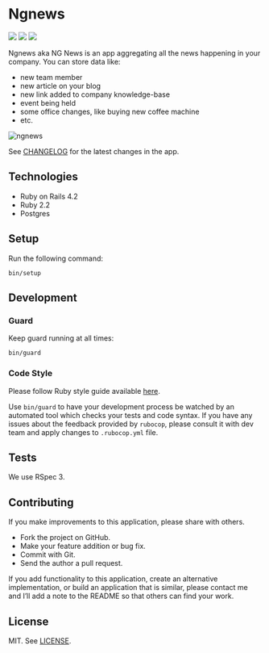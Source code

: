 # Ngnews

[![](http://img.shields.io/codeclimate/github/netguru/ngnews.svg?style=flat-square)](https://codeclimate.com/github/netguru/ngnews)
[![](http://img.shields.io/codeclimate/coverage/github/netguru/ngnews.svg?style=flat-square)](https://codeclimate.com/github/netguru/ngnews)
[![](http://img.shields.io/gemnasium/netguru/ngnews.svg?style=flat-square)](https://gemnasium.com/netguru/ngnews)

Ngnews aka NG News is an app aggregating all the news happening in your company.
You can store data like:
* new team member
* new article on your blog
* new link added to company knowledge-base
* event being held
* some office changes, like buying new coffee machine
* etc.

![ngnews](https://cloud.githubusercontent.com/assets/134795/7221226/f55b1c88-e6e2-11e4-8b01-bc7ed756a086.png)

See [CHANGELOG](https://github.com/netguru/ngnews/blob/master/CHANGELOG.md) for the latest changes in the app.

## Technologies

* Ruby on Rails 4.2
* Ruby 2.2
* Postgres

## Setup

Run the following command:

```
bin/setup
```

## Development

### Guard

Keep guard running at all times:

```
bin/guard
```

### Code Style

Please follow Ruby style guide available [here](https://github.com/bbatsov/ruby-style-guide).

Use `bin/guard` to have your development process be watched by an automated tool
which checks your tests and code syntax. If you have any issues about the
feedback provided by `rubocop`, please consult it with dev team and apply
changes to `.rubocop.yml` file.

## Tests

We use RSpec 3.

## Contributing

If you make improvements to this application, please share with others.

* Fork the project on GitHub.
* Make your feature addition or bug fix.
* Commit with Git.
* Send the author a pull request.

If you add functionality to this application, create an alternative
implementation, or build an application that is similar, please contact
me and I’ll add a note to the README so that others can find your work.

## License

MIT. See [LICENSE](https://github.com/netguru/ngnews/blob/master/LICENSE).
